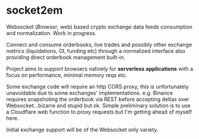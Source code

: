 # socket2em
Websocket (*Browser*, web) based crypto exchange data feeds consumption and normalization. Work in progress.

Connect and consume orderbooks, live trades and possibly other exchange metrics (liquidations, OI, funding etc) through a normalized interface
also providing direct orderbook management built-in.

Project aims to support browsers natively for **serverless applications** with a focus on performance, minimal memory reqs etc.

Some exchange code will require an http CORS proxy, this is unfortunately unavoidable due to some exchanges' implementations. e.g. Binance requires snapshoting the orderbook via REST before accepting deltas over Websocket...bizarre and stupid but ok. Simple preliminary solution is to use a Cloudflare web function to proxy requests but I'm getting ahead of myself here.

Initial exchange support will be of the Websocket only variety.

